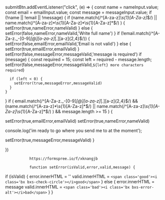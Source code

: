 submitBtn.addEventListener("click", (e) => {
const name = nameInput.value;
const email = emailInput.value;
const message = messageInput.value;
if (!name || !email || !message) {
if (name.match(/^[A-za-z]_\s{1}[A-Za-z]_$/) || name.match(/^[A-za-z]*\s{1}[A-Za-z]*\s{1}[A-Za-z]*$/) ) {
setError(true,nameError,nameValid)
} else {
setError(false,nameError,nameValid,'Write full name')
}
if (!email.match(/^[A-Za-z\.\_\-[0-9]_[@][a-za-z]_[\.][a-z]{2,4}\$/)) {
setError(false,emailError,emailValid,'Email is not valid')
} else {
setError(true,emailError,emailValid)
}
setError(false,messageError,messageValid,'message is required')
if (message) {
const required = 15;
const left = required - message.length;
setError(false,messageError,messageValid,`${left} more characters required`)

      if (left < 0) {
        setError(true,messageError,messageValid)
      }
    }

}
if (
email.match(/^[A-Za-z\.\_\-[0-9]_[@][a-za-z]_[\.][a-z]{2,4}$/) &&
    (name.match(/^[A-za-z]*\s{1}[A-Za-z]*$/) || name.match(/^[A-za-z]_\s{1}[A-Za-z]_\s{1}[A-Za-z]\*\$/) ) &&
message.length >= 15
) {

setError(true,emailError,emailValid)
setError(true,nameError,nameValid)

console.log('im ready to go where you send me to at the moment');

setError(true,messageError,messageValid)
}

})

               https://formspree.io/f/xknangjb

               function setError(isValid,error,valid,message) {

if (isValid) {
error.innerHTML = ''
valid.innerHTML = `<span class='good'><i class='bx bxs-check-circle'></i>good</span>`
} else {
error.innerHTML = message
valid.innerHTML = `<span class='bad'><i class='bx bxs-error-alt'></i>bad</span>`
}
}
